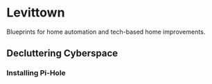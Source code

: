# Levittown

Blueprints for home automation and tech-based home improvements.

## Decluttering Cyberspace

### Installing Pi-Hole
